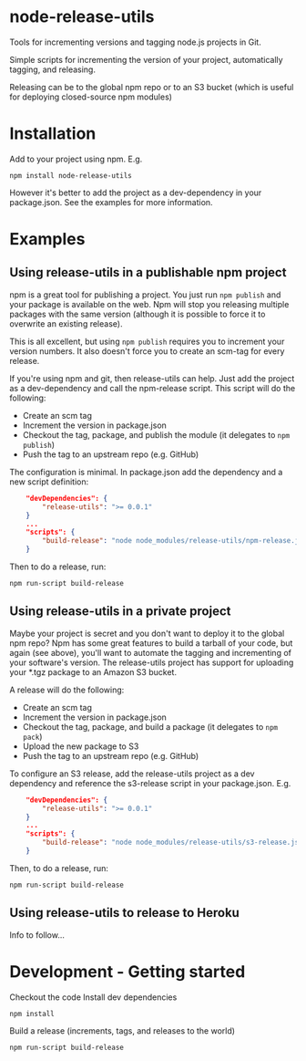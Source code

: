 node-release-utils
==================

Tools for incrementing versions and tagging node.js projects in Git.

Simple scripts for incrementing the version of your project, automatically tagging, and releasing.

Releasing can be to the global npm repo or to an S3 bucket (which is useful for deploying closed-source npm modules)

Installation
============

Add to your project using npm. E.g.

    npm install node-release-utils
    
However it's better to add the project as a dev-dependency in your package.json. See the examples for more information.

Examples
========

Using release-utils in a publishable npm project
-------------------------------------------------

npm is a great tool for publishing a project. You just run ``npm publish`` and your 
package is available on the web. Npm will stop you releasing multiple packages with 
the same version (although it is possible to force it to overwrite an existing release).

This is all excellent, but using ``npm publish`` requires you to increment your version numbers. It
also doesn't force you to create an scm-tag for every release.

If you're using npm and git, then release-utils can help. Just add the project as a dev-dependency 
and call the npm-release script. This script will do the following:

* Create an scm tag
* Increment the version in package.json
* Checkout the tag, package, and publish the module (it delegates to ``npm publish``)
* Push the tag to an upstream repo (e.g. GitHub)

The configuration is minimal. In package.json add the dependency and a new script definition:

```json
    "devDependencies": {
        "release-utils": ">= 0.0.1"
    }
    ...
    "scripts": {
        "build-release": "node node_modules/release-utils/npm-release.js",
    }
```

Then to do a release, run:

    npm run-script build-release

Using release-utils in a private project
----------------------------------------

Maybe your project is secret and you don't want to deploy it to the global npm repo? Npm has some
great features to build a tarball of your code, but again (see above), you'll want to automate the tagging 
and incrementing of your software's version. The release-utils project has support for uploading 
your *.tgz package to an Amazon S3 bucket.

A release will do the following:

* Create an scm tag
* Increment the version in package.json
* Checkout the tag, package, and build a package (it delegates to ``npm pack``)
* Upload the new package to S3
* Push the tag to an upstream repo (e.g. GitHub)

To configure an S3 release, add the release-utils project as a dev dependency and reference the s3-release script
in your package.json. E.g.

```json
    "devDependencies": {
        "release-utils": ">= 0.0.1"
    }
    ...
    "scripts": {
        "build-release": "node node_modules/release-utils/s3-release.js MYBUCKET",
    }
```

Then, to do a release, run:

    npm run-script build-release


Using release-utils to release to Heroku
----------------------------------------

Info to follow...


Development - Getting started
=============================

Checkout the code
Install dev dependencies

    npm install

Build a release (increments, tags, and releases to the world)

    npm run-script build-release
    
    

